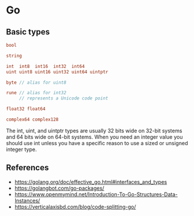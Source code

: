 
# Go

## Basic types

```Go
bool

string

int  int8  int16  int32  int64
uint uint8 uint16 uint32 uint64 uintptr

byte // alias for uint8

rune // alias for int32
     // represents a Unicode code point

float32 float64

complex64 complex128
```

The int, uint, and uintptr types are usually 32 bits wide on 32-bit systems and
64 bits wide on 64-bit systems. When you need an integer value you should use
int unless you have a specific reason to use a sized or unsigned integer type.

## References

- https://golang.org/doc/effective_go.html#interfaces_and_types
- https://golangbot.com/go-packages/
- https://www.openmymind.net/Introduction-To-Go-Structures-Data-Instances/
- https://verticalaxisbd.com/blog/code-splitting-go/
